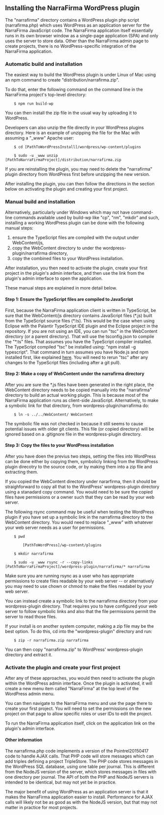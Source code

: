 ## Installing the NarraFirma WordPress plugin

The "narrafirma" directory contains a WordPress plugin php script (narrafirma.php) which uses WordPress as an application server for the NarraFirma JavaScript code.
The NarraFirma application itself essentially runs in its own browser window as a single-page application (SPA) and only uses the server to store data.
Other than the NarraFirma admin page to create projects, there is no WordPress-specific integration of the NarraFirma application.

### Automatic build and installation

The easiest way to build the WordPress plugin is under Linux of Mac using an npm command to create "distribution/narrafirma.zip".

To do that, enter the following command on the command line in the NarraFirma project's top-level directory:

        $ npm run build-wp
        
You can then install the zip file in the usual way by uploading it to WordPress.

Developers can also unzip the file directly in your WordPress plugins directory. Here is an example of unzipping the file for the Mac with assuming a "_www" Apache user:

        $ cd [PathToWordPressInstall]/wordpress/wp-content/plugins
        
        $ sudo -u _www unzip [PathToNarraFirmaProject]/distribution/narrafirma.zip
        
If you are reinstalling the plugin, you may need to delete the "narrafirma" plugin directory from WordPress first before unzipping the new version.

After installing the plugin, you can then follow the directions in the section below on activating the plugin and creating your first project.  

### Manual build and installation

Alternatively, particularly under Windows which may not have command-line commands available used by build-wp
like "cp", "rm", "mkdir" and such, installing a working WordPress plugin can be done with the following manual steps:  

1. ensure the TypeScript files are compiled with the output under WebContent/js,
2. copy the WebContent directory to under the wordpress-plugin/narrafirma directory,
3. copy the combined files to your WordPress installation.  

After installation, you then need to activate the plugin, create your first project in the plugin's admin interface, and then use the link from the plugin's admin interface to open the application.

These manual steps are explained in more detail below.

#### Step 1: Ensure the TypeScript files are compiled to JavaScript

First, because the NarraFirma application client is written in TypeScript, 
be sure that the WebContent/js directory contains JavaScript files (\*.js) built from the TypeScript source files (\*.ts). This would be the case when using Eclipse with the Palantir TypeScript IDE plugin and the Eclipse project in the repository.
If you are not using an IDE, you can run "tsc" in the WebContent directory (or a parent directory).
That will use the tsconfig.json to compile the "*.ts" files.
That assumes you have the TypeScript compiler installed.
The TypeScript compiled "tsc" be installed using: "npm install -g typescript".
That command in turn assumes you have Node.js and npm installed first, like explained [here](https://docs.npmjs.com/getting-started/installing-node).
You will need to rerun "tsc" after any changes to the TypeScript files (including after a git pull).

#### Step 2: Make a copy of WebContent under the narrafirma directory

After you are sure the *.js files have been generated in the right place,
the WebContent directory needs to be copied manually into the "narrafirma" directory to build an actual working plugin.
This is because most of the NarraFirma application runs as client-side JavaScript.
Alternatively, to make a symbolic link for that directory, from wordpress-plugin/narrafirma do:

        $ ln -s ../../WebContent/ WebContent
        
The symbolic file was not checked in because it still seems to cause potential issues with older git clients.
This file (or copied directory) will be ignored based on a .gitignore file in the wordpress-plugin directory.

#### Step 3: Copy the files to your WordPress installation

After you have doen the previus two steps, setting the files into WordPress can be done either by copying them,
symbolicly linking from the WordPress plugin direcotry to the source code,
or by making them into a zip file and extracting them.

If you copied the WebContent directory under nararfirma, then it should be straighforward to copy all that
to the WordPress' wordpress-plugin directory using a stanadard copy command.
You would need to be sure the copied files have permissions or a owner such that they can be read by your web server.

The following rsync command may be useful when testing the WordPress plugin if you have set up a symbolic link in the narrafirma directory to the WebContent directory.
You would need to replace "_www" with whatever your web server needs as a user for permissions.

        $ pwd
        
            [PathToWordPress]/wp-content/plugins
            
        $ mkdir narrafirma
        
        $ sudo -u _www rsync -r --copy-links [PathToNarraFirmaProject]/wordpress-plugin/narrafirma/* narrafirma

Make sure you are running rsync as a user who has appropriate permissions to create files readable by your web server -- or alternatively you may need to use chown or chmod to make the files readabel by your web server.

You can instead create a symbolic link to the narrafirma directory from your wordpress-plugin directory.
That requires you to have configured your web server to follow symbolic links
and also that the file permissions permit the server to read those files.

If your install is on another system computer, making a zip file may be the best option.
To do this, cd into the "wordpress-plugin" directory and run:

        $ zip -r narrafirma.zip narrafirma
        
You can then copy "narrafirma.zip" to WordPress' wordpress-plugin directory and extract it.

### Activate the plugin and create your first project

After any of these approaches, you would then need to activate the plugin within the WordPress admin interface.
Once the plugin is activated, it will create a new menu item called "NarraFirma" at the top level of the WordPress admin menu.

You can then navigate to the NarraFirma menu and use the page there to create your first project. You will need to set the permissions on the new project on that page to allow specific roles or user IDs to edit the project.

To run the NarraFirma application itself, click on the application link on the plugin's admin interface.

#### Other information

The narrafirma.php code implements a version of the Pointrel20150417 code to handle AJAX calls.
That PHP code will store messages which can add triples defining a project TripleStore.
The PHP code stores messages in the WordPress SQL database, using one table per journal.
This is different from the NodeJS version of the server, which stores messages in files with one directory per journal.
The API of both the PHP and NodeJS servers is intended to be identical, but may not yet be in practice.

The major benefit of using WordPress as an application server is that it makes the NarraFirma application easier to install.
Performance for AJAX calls will likely not be as good as with the NodeJS version, but that may not matter in practice for most projects.
